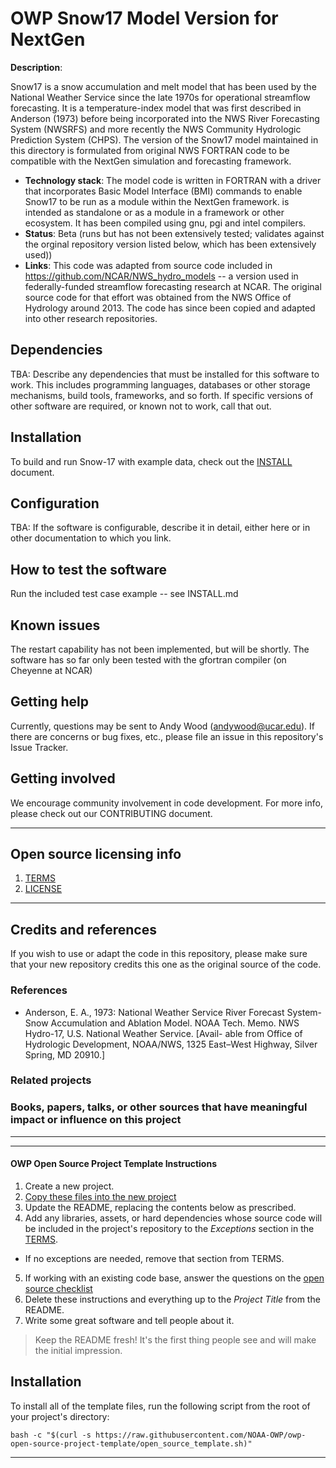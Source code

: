 # OWP Snow17 Model Version for NextGen

**Description**:  

Snow17 is a snow accumulation and melt model that has been used by the National Weather Service since the late 1970s for operational streamflow 
forecasting.  It is a temperature-index model that was first described in Anderson (1973) before being incorporated into the NWS River Forecasting System (NWSRFS) and more recently the NWS Community Hydrologic Prediction System (CHPS).  The version of the Snow17 model maintained in this directory is formulated from original NWS FORTRAN code to be compatible with 
the NextGen simulation and forecasting framework. 

  - **Technology stack**: The model code is written in FORTRAN with a driver that incorporates Basic Model Interface (BMI) commands to enable Snow17 to be run as a module within the NextGen framework. 
  is intended as standalone or as a module in a framework or other ecosystem.  It has been compiled using gnu, pgi and intel compilers. 
  - **Status**: Beta (runs but has not been extensively tested; validates against the orginal repository version listed below, which has been extensively used))
  - **Links**:  This code was adapted from source code included in https://github.com/NCAR/NWS_hydro_models -- a version used in federally-funded streamflow forecasting research at NCAR. The original source code for that effort was obtained from the NWS Office of Hydrology around 2013. The code has since been copied and adapted into other research repositories. 

## Dependencies

TBA: Describe any dependencies that must be installed for this software to work.
This includes programming languages, databases or other storage mechanisms, build tools, frameworks, and so forth.
If specific versions of other software are required, or known not to work, call that out.

## Installation

To build and run Snow-17 with example data, check out the [INSTALL](INSTALL.md) document.

## Configuration

TBA:  If the software is configurable, describe it in detail, either here or in other documentation to which you link.

## How to test the software

Run the included test case example -- see INSTALL.md

## Known issues

The restart capability has not been implemented, but will be shortly. 
The software has so far only been tested with the gfortran compiler (on Cheyenne at NCAR)

## Getting help

Currently, questions may be sent to Andy Wood (andywood@ucar.edu). 
If there are concerns or bug fixes, etc., please  file an issue in this repository's Issue Tracker.

## Getting involved

We encourage community involvement in code development. For more info, please check out our CONTRIBUTING document.

----

## Open source licensing info
1. [TERMS](TERMS.md)
2. [LICENSE](LICENSE)

----

## Credits and references

If you wish to use or adapt the code in this repository, please make sure that your new repository credits this one as the original source of the code. 

### References
 - Anderson, E. A., 1973: National Weather Service River Forecast System-Snow Accumulation and Ablation Model. NOAA Tech. Memo. NWS Hydro-17, U.S. National Weather Service. [Avail- able from Office of Hydrologic Development, NOAA/NWS, 1325 East–West Highway, Silver Spring, MD 20910.]

### Related projects

### Books, papers, talks, or other sources that have meaningful impact or influence on this project


----
----

#### OWP Open Source Project Template Instructions

1. Create a new project.
2. [Copy these files into the new project](#installation)
3. Update the README, replacing the contents below as prescribed.
4. Add any libraries, assets, or hard dependencies whose source code will be included
   in the project's repository to the _Exceptions_ section in the [TERMS](TERMS.md).
  - If no exceptions are needed, remove that section from TERMS.
5. If working with an existing code base, answer the questions on the [open source checklist](opensource-checklist.md)
6. Delete these instructions and everything up to the _Project Title_ from the README.
7. Write some great software and tell people about it.

> Keep the README fresh! It's the first thing people see and will make the initial impression.

## Installation

To install all of the template files, run the following script from the root of your project's directory:

```
bash -c "$(curl -s https://raw.githubusercontent.com/NOAA-OWP/owp-open-source-project-template/open_source_template.sh)"
```

----

